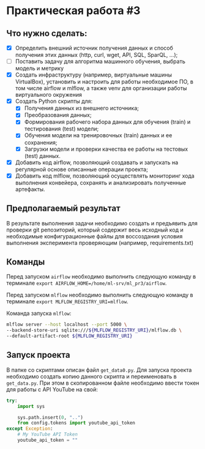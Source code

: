 # Практическая работа #3

## Что нужно сделать:

- [x] Определить внешний источник получения данных и способ получения этих данных (http, curl, wget, API, SQL, SparQL, ...);
- [ ] Поставить задачу для алгоритма машинного обучения, выбрать модель и метрику
- [x] Создать инфраструктуру (например, виртуальные машины VirtualBox), установить и настроить для работы необходимое ПО, в том числе airflow и mlflow, а также venv для организации работы виртуального окружения
- [x] Создать Python скрипты для:
    - [x] Получения данных из внешнего источника;
    - [x] Преобразования данных;
    - [x] Формирования рабочего набора данных для обучения (train) и тестирования (test) модели;
    - [x] Обучения модели на тренировочных (train) данных и ее сохранения;
    - [x] Загрузки модели и проверки качества ее работы на тестовых (test) данных.
- [x] Добавить код airflow, позволяющий создавать и запускать на регулярной основе описанные операции проекта;
- [x] Добавить код mlflow, позволяющий осуществлять мониторинг хода выполнения конвейера, сохранять и анализировать полученные артефакты.

## Предполагаемый результат

В результате выполнения задачи необходимо создать и предъявить для проверки git репозиторий, который содержит весь исходный код и необходимые конфигурационные файлы для воссоздания условия выполнения эксперимента проверяющим (например, requirements.txt)

## Команды

Перед запуском `airflow` необходимо выполнить следующую команду в терминале `export AIRFLOW_HOME=/home/ml-srv/ml_pr3/airflow`.

Перед запуском `mlflow` необходимо выполнить следующую команду в терминале `export MLFLOW_REGISTRY_URI=mlflow`.

Команда запуска `mlflow`:
```bash
mlflow server --host localhost --port 5000 \
--backend-store-uri sqlite:///${MLFLOW_REGISTRY_URI}/mlflow.db \
--default-artifact-root ${MLFLOW_REGISTRY_URI}
```

## Запуск проекта

В папке со скриптами описан файл `get_data0.py`. Для запуска проекта необходимо создать копию данного скрипта и переименовать в `get_data.py`. При этом в скопированном файле необходимо ввести токен для работы с API YouTube на свой:

```python
try:
    import sys

    sys.path.insert(0, "..")
    from config.tokens import youtube_api_token
except Exception:
    # My YouTube API Token
    youtube_api_token = ""
```